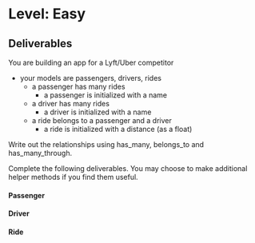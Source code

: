 # Level: Easy

## Deliverables

You are building an app for a Lyft/Uber competitor

- your models are passengers, drivers, rides
  - a passenger has many rides
    - a passenger is initialized with a name 
  - a driver has many rides
    - a driver is initialized with a name 
  - a ride belongs to a passenger and a driver
    - a ride is initialized with a distance (as a float)

Write out the relationships using has_many, belongs_to and has_many_through.

Complete the following deliverables.  You may choose to make additional helper methods if you find them useful.

#### Passenger

<!-- - #name 
  - returns the name of the passenger -->
<!-- - #rides
  - returns all rides a passenger has been on -->
<!-- - #drivers
  - returns all drivers a passenger has ridden with -->
<!-- - .all
  - returns an array of all passengers -->
<!-- - #total_distance
  - should calculate the total distance the passenger has travelled with the
    service -->
<!-- - .premium_members
  - should find all passengers who have travelled over 100 miles with the service -->

#### Driver

<!-- - #name 
  - returns the name of the driver -->
<!-- - #rides
  - returns all rides a driver has made
- #passengers
  - returns all passengers a driver has had -->
<!-- - .all
  - returns an array of all drivers -->
<!-- - .mileage_cap(distance)
  - takes an argument of a distance (float) and returns all drivers who have exceeded that mileage -->

#### Ride

<!-- - #passenger
  - returns the passenger object for that ride
- #driver
  - returns the driver object for that ride
- #distance
  - returns the distance travelled for that ride -->
<!-- - .average_distance
  - should find the average distance of all rides -->
